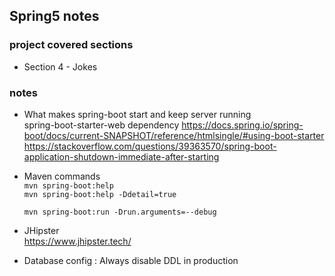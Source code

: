 
## Spring5 notes

### project covered sections

- Section 4 - Jokes

### notes

- What makes spring-boot start and keep server running  
    spring-boot-starter-web dependency
    https://docs.spring.io/spring-boot/docs/current-SNAPSHOT/reference/htmlsingle/#using-boot-starter
    https://stackoverflow.com/questions/39363570/spring-boot-application-shutdown-immediate-after-starting
    
- Maven commands  
    `mvn spring-boot:help`  
    `mvn spring-boot:help -Ddetail=true`
    
    `mvn spring-boot:run -Drun.arguments=--debug`
    
- JHipster  
    https://www.jhipster.tech/
    
- Database config : Always disable DDL in production
